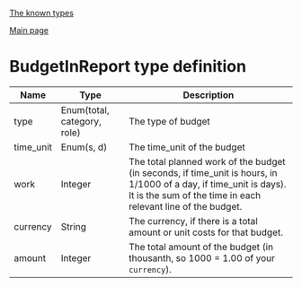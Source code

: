 
[The known types](./README.md)

[Main page](../README.md)

# BudgetInReport type definition

Name    |   Type  |  Description
--------|---------|-------------
type | Enum(total, category, role) | The type of budget
time_unit | Enum(s, d) | The time_unit of the budget
work | Integer | The total planned work of the budget (in seconds, if time_unit is hours, in 1/1000 of a day, if time_unit is days). It is the sum of the time in each relevant line of the budget.
currency | String | The currency, if there is a total amount or unit costs for that budget.
amount | Integer | The total amount of the budget (in thousanth, so 1000 = 1.00 of your `currency`).


